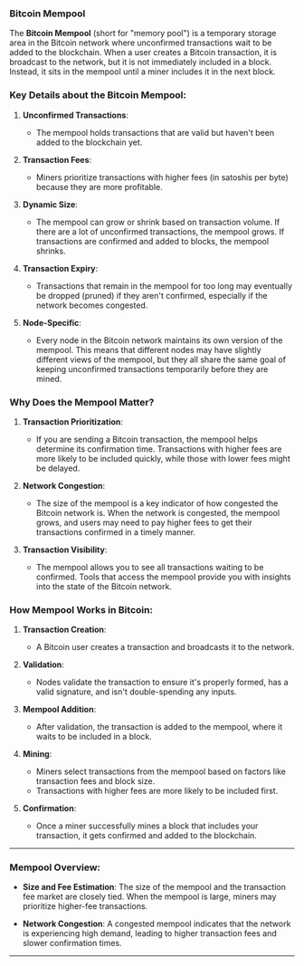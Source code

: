 ### Bitcoin Mempool

The **Bitcoin Mempool** (short for "memory pool") is a temporary storage area in the Bitcoin network where unconfirmed transactions wait to be added to the blockchain. When a user creates a Bitcoin transaction, it is broadcast to the network, but it is not immediately included in a block. Instead, it sits in the mempool until a miner includes it in the next block.

### Key Details about the Bitcoin Mempool:

1. **Unconfirmed Transactions**:
   - The mempool holds transactions that are valid but haven't been added to the blockchain yet.
   
2. **Transaction Fees**:
   - Miners prioritize transactions with higher fees (in satoshis per byte) because they are more profitable.
   
3. **Dynamic Size**:
   - The mempool can grow or shrink based on transaction volume. If there are a lot of unconfirmed transactions, the mempool grows. If transactions are confirmed and added to blocks, the mempool shrinks.
   
4. **Transaction Expiry**:
   - Transactions that remain in the mempool for too long may eventually be dropped (pruned) if they aren't confirmed, especially if the network becomes congested.

5. **Node-Specific**:
   - Every node in the Bitcoin network maintains its own version of the mempool. This means that different nodes may have slightly different views of the mempool, but they all share the same goal of keeping unconfirmed transactions temporarily before they are mined.

### Why Does the Mempool Matter?

1. **Transaction Prioritization**:
   - If you are sending a Bitcoin transaction, the mempool helps determine its confirmation time. Transactions with higher fees are more likely to be included quickly, while those with lower fees might be delayed.

2. **Network Congestion**:
   - The size of the mempool is a key indicator of how congested the Bitcoin network is. When the network is congested, the mempool grows, and users may need to pay higher fees to get their transactions confirmed in a timely manner.

3. **Transaction Visibility**:
   - The mempool allows you to see all transactions waiting to be confirmed. Tools that access the mempool provide you with insights into the state of the Bitcoin network.

### How Mempool Works in Bitcoin:

1. **Transaction Creation**:
   - A Bitcoin user creates a transaction and broadcasts it to the network.
   
2. **Validation**:
   - Nodes validate the transaction to ensure it's properly formed, has a valid signature, and isn't double-spending any inputs.
   
3. **Mempool Addition**:
   - After validation, the transaction is added to the mempool, where it waits to be included in a block.

4. **Mining**:
   - Miners select transactions from the mempool based on factors like transaction fees and block size.
   - Transactions with higher fees are more likely to be included first.
   
5. **Confirmation**:
   - Once a miner successfully mines a block that includes your transaction, it gets confirmed and added to the blockchain.

---

### Mempool Overview:  
- **Size and Fee Estimation**: The size of the mempool and the transaction fee market are closely tied. When the mempool is large, miners may prioritize higher-fee transactions.
  
- **Network Congestion**: A congested mempool indicates that the network is experiencing high demand, leading to higher transaction fees and slower confirmation times.

---
